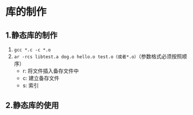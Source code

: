 # 库的制作
## 1.静态库的制作
1. `gcc *.c -c *.o`
2. `ar -rcs libtest.a dog.o hello.o test.o（或者*.o）`（参数格式必须按照顺序）
    - r: 将文件插入备存文件中
    - c: 建立备存文件
    - s: 索引

## 2.静态库的使用

